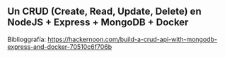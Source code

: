 ## Un CRUD (Create, Read, Update, Delete) en NodeJS + Express + MongoDB + Docker

Biblioggrafía: https://hackernoon.com/build-a-crud-api-with-mongodb-express-and-docker-70510c6f706b
